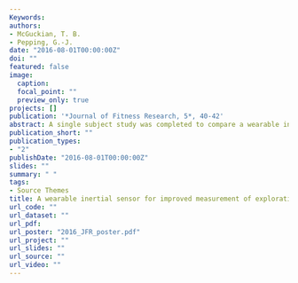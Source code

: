 ```yaml
---
Keywords:
authors:
- McGuckian, T. B.
- Pepping, G.-J.
date: "2016-08-01T00:00:00Z"
doi: ""
featured: false
image:
  caption: 
  focal_point: ""
  preview_only: true
projects: []
publication: '*Journal of Fitness Research, 5*, 40-42'
abstract: A single subject study was completed to compare a wearable inertial sensor with first person and third person video footage, to measure the number of head turns of a participant while he explored his surroundings. Results showed that the inertial sensor was more sensitive and accurate than both types of video footage for measuring head turns. Further development of the inertial sensor for measurement of exploration behaviour is recommended, which may provide a simple tool for researchers and practitioners to measure exploration behaviours of athletes in situ.
publication_short: ""
publication_types:
- "2"
publishDate: "2016-08-01T00:00:00Z"
slides: ""
summary: " "
tags:
- Source Themes
title: A wearable inertial sensor for improved measurement of exploration behaviour in sport compared to notational analysis
url_code: ""
url_dataset: ""
url_pdf: 
url_poster: "2016_JFR_poster.pdf"
url_project: ""
url_slides: ""
url_source: ""
url_video: ""
---
```

